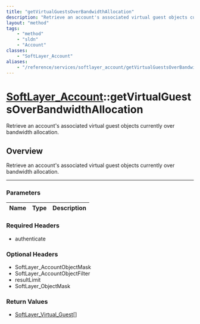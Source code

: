 ```yaml
---
title: "getVirtualGuestsOverBandwidthAllocation"
description: "Retrieve an account's associated virtual guest objects currently over bandwidth allocation."
layout: "method"
tags:
    - "method"
    - "sldn"
    - "Account"
classes:
    - "SoftLayer_Account"
aliases:
    - "/reference/services/softlayer_account/getVirtualGuestsOverBandwidthAllocation"
---
```

# [SoftLayer_Account](/reference/services/SoftLayer_Account)::getVirtualGuestsOverBandwidthAllocation


Retrieve an account's associated virtual guest objects currently over bandwidth allocation.


## Overview 
Retrieve an account's associated virtual guest objects currently over bandwidth allocation.

-----

### Parameters 
|Name | Type | Description |
| --- | --- | --- |


### Required Headers
* authenticate


### Optional Headers
* SoftLayer_AccountObjectMask
* SoftLayer_AccountObjectFilter
* resultLimit
* SoftLayer_ObjectMask

### Return Values
* <a href='/reference/datatypes/SoftLayer_Virtual_Guest'>SoftLayer_Virtual_Guest[] </a>




